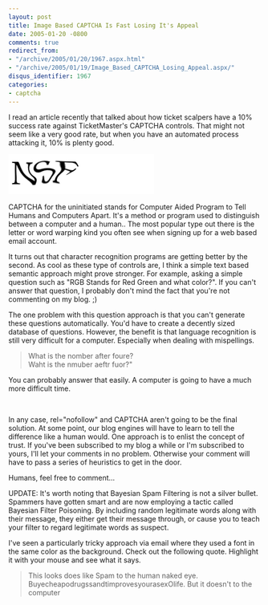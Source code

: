 ```yaml
---
layout: post
title: Image Based CAPTCHA Is Fast Losing It's Appeal
date: 2005-01-20 -0800
comments: true
redirect_from:
- "/archive/2005/01/20/1967.aspx.html"
- "/archive/2005/01/19/Image_Based_CAPTCHA_Losing_Appeal.aspx/"
disqus_identifier: 1967
categories:
- captcha
---
```


I read an article recently that talked about how ticket scalpers have a 10% success rate against TicketMaster's CAPTCHA controls. That might not seem like a very good rate, but when you have an automated process attacking it, 10% is plenty good.

![NSF](/images/CAPTCHA.jpg)

CAPTCHA for the uninitiated stands for Computer Aided Program to Tell Humans and Computers Apart. It's a method or program used to distinguish between a computer and a human.. The most popular type out there is the letter or word warping kind you often see when signing up for a web based email account.

It turns out that character recognition programs are getting better by the second. As cool as these type of controls are, I think a simple text
based semantic approach might prove stronger. For example, asking a simple question such as "RGB Stands for Red Green and what color?". If
you can't answer that question, I probably don't mind the fact that you're not commenting on my blog. ;)

The one problem with this question approach is that you can't generate these questions automatically. You'd have to create a decently sized
database of questions. However, the benefit is that language recognition is still very difficult for a computer. Especially when dealing with
mispellings.

> What is the nomber after foure?\
>  Waht is the nmuber aeftr fuor?"

You can probably answer that easily. A computer is going to have a much more difficult time.

 

In any case, rel="nofollow" and CAPTCHA aren't going to be the final solution. At some point, our blog engines will have to learn to tell the
difference like a human would. One approach is to enlist the concept of trust. If you've been subscribed to my blog a while or I'm subscribed to
yours, I'll let your comments in no problem. Otherwise your comment will have to pass a series of heuristics to get in the door.

Humans, feel free to comment...

UPDATE: It's worth noting that Bayesian Spam Filtering is not a silver bullet. Spammers have gotten smart and are now employing a tactic called
Bayesian Filter Poisoning. By including random legitimate words along with their message, they either get their message through, or cause you
to teach your filter to regard legitimate words as suspect.

I've seen a particularly tricky approach via email where they used a font in the same color as the background. Check out the following quote.
Highlight it with your mouse and see what it says.

> This looks does like Spam to the human naked eye.
> BuyecheapodrugssandtimprovesyourasexOlife. But it doesn't to the
> computer
